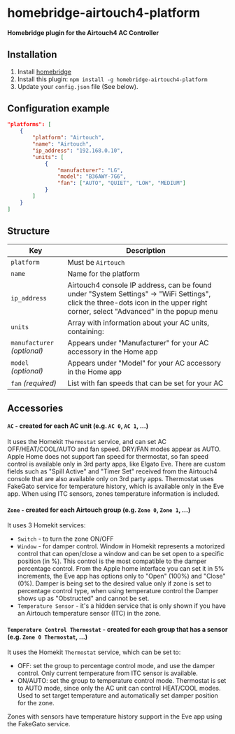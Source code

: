 # homebridge-airtouch4-platform

#### Homebridge plugin for the Airtouch4 AC Controller

## Installation

1. Install [homebridge](https://github.com/nfarina/homebridge#installation-details)
2. Install this plugin: `npm install -g homebridge-airtouch4-platform`
3. Update your `config.json` file (See below).

## Configuration example

```json
"platforms": [
	{
		"platform": "Airtouch",
		"name": "Airtouch",
		"ip_address": "192.168.0.10",
		"units": [
			{
				"manufacturer": "LG",
				"model": "B36AWY-7G6",
				"fan": ["AUTO", "QUIET", "LOW", "MEDIUM"]
			}
		]
	}
]
```

## Structure

| Key | Description |
| --- | --- |
| `platform` | Must be `Airtouch` |
| `name` | Name for the platform |
| `ip_address` | Airtouch4 console IP address, can be found under "System Settings" -> "WiFi Settings", click the three-dots icon in the upper right corner, select "Advanced" in the popup menu |
| `units` | Array with information about your AC units, containing: |
| `manufacturer` _(optional)_ | Appears under "Manufacturer" for your AC accessory in the Home app |
| `model` _(optional)_ | Appears under "Model" for your AC accessory in the Home app |
| `fan` _(required)_ | List with fan speeds that can be set for your AC |

## Accessories

#### `AC` - created for each AC unit (e.g. `AC 0`, `AC 1`, ...)

It uses the Homekit `Thermostat` service, and can set AC OFF/HEAT/COOL/AUTO and fan speed. DRY/FAN modes appear as AUTO.
Apple Home does not support fan speed for thermostat, so fan speed control is available only in 3rd party apps, like Elgato Eve.
There are custom fields such as "Spill Active" and "Timer Set" received from the Airtouch4 console that are also available only on 3rd party apps.
Thermostat uses FakeGato service for temperature history, which is available only in the Eve app.
When using ITC sensors, zones temperature information is included.


#### `Zone` - created for each Airtouch group (e.g. `Zone 0`, `Zone 1`, ...)

It uses 3 Homekit services:

* `Switch` - to turn the zone ON/OFF
* `Window` - for damper control. Window in Homekit represents a motorized control that can open/close a window and can be set open to a specific position (in %). This control is the most compatible to the damper percentage control. From the Apple home interface you can set it in 5% increments, the Eve app has options only to "Open" (100%) and "Close" (0%). Damper is being set to the desired value only if zone is set to percentage control type, when using temperature control the Damper shows up as "Obstructed" and cannot be set.
* `Temperature Sensor` - it's a hidden service that is only shown if you have an Airtouch temperature sensor (ITC) in the zone.


#### `Temperature Control Thermostat` - created for each group that has a sensor (e.g. `Zone 0 Thermostat`, ...)

It uses the Homekit `Thermostat` service, which can be set to:
* OFF: set the group to percentage control mode, and use the damper control. Only current temperature from ITC sensor is available.
* ON/AUTO: set the group to temperature control mode. Thermostat is set to AUTO mode, since only the AC unit can control HEAT/COOL modes. Used to set target temperature and automatically set damper position for the zone.


Zones with sensors have temperature history support in the Eve app using the FakeGato service.


